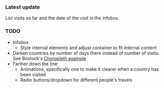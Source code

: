 ### Latest update

List visits so far and the date of the visit in the infobox.


### TODO

- Infobox
    - Style internal elements and adjust container to fit internal content
- Darken countries by number of days there instead of number of visits. See Bostock's [Choropleth example](https://beta.observablehq.com/@mbostock/d3-choropleth)
- Farther down the line:
    - Animations, specifically one to make it clearer when a country has been visited
    - Radio buttons/dropdown for different people's travels
